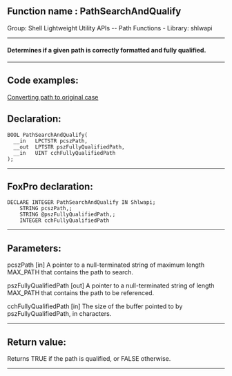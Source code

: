 
## Function name : PathSearchAndQualify
Group: Shell Lightweight Utility APIs -- Path Functions - Library: shlwapi    
***  


#### Determines if a given path is correctly formatted and fully qualified.
***  


## Code examples:
[Converting path to original case](../../samples/sample_102.md)  

## Declaration:
```foxpro  
BOOL PathSearchAndQualify(
  __in   LPCTSTR pcszPath,
  __out  LPTSTR pszFullyQualifiedPath,
  __in   UINT cchFullyQualifiedPath
);  
```  
***  


## FoxPro declaration:
```foxpro  
DECLARE INTEGER PathSearchAndQualify IN Shlwapi;
	STRING pcszPath,;
	STRING @pszFullyQualifiedPath,;
	INTEGER cchFullyQualifiedPath  
```  
***  


## Parameters:
pcszPath [in]
A pointer to a null-terminated string of maximum length MAX_PATH that contains the path to search.

pszFullyQualifiedPath [out]
A pointer to a null-terminated string of length MAX_PATH that contains the path to be referenced.

cchFullyQualifiedPath [in]
The size of the buffer pointed to by pszFullyQualifiedPath, in characters.  
***  


## Return value:
Returns TRUE if the path is qualified, or FALSE otherwise.  
***  

